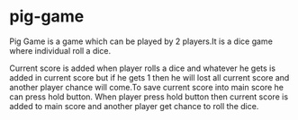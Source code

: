 # pig-game
Pig Game is a game which can be played by 2 players.It is a dice game where individual roll a dice.

Current score is added when player rolls a dice  and whatever he gets is added in current score but if he gets 1 then he will lost all current score and another player chance will come.To save current score into main score he can press hold button.
When player press hold button then current score is added to main score and another player get chance to roll the dice.
